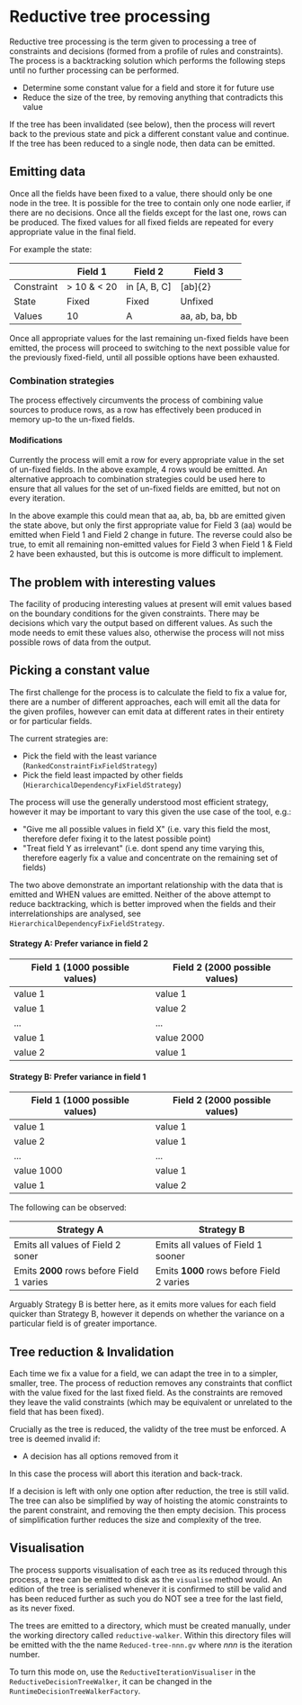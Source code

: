# Reductive tree processing

Reductive tree processing is the term given to processing a tree of constraints and decisions (formed from a profile of rules and constraints). The process is a backtracking solution which performs the following steps until no further processing can be performed.

* Determine some constant value for a field and store it for future use
* Reduce the size of the tree, by removing anything that contradicts this value

If the tree has been invalidated (see below), then the process will revert back to the previous state and pick a different constant value and continue. If the tree has been reduced to a single node, then data can be emitted.

## Emitting data
Once all the fields have been fixed to a value, there should only be one node in the tree. It is possible for the tree to contain only one node earlier, if there are no decisions. Once all the fields except for the last one, rows can be produced. The fixed values for all fixed fields are repeated for every appropriate value in the final field.

For example the state:

| | Field 1 | Field 2 | Field 3 |
| ---- | ---- | ---- | ---- |
| Constraint | > 10 & < 20 | in [A, B, C] | [ab]{2} |
| State | Fixed | Fixed | Unfixed |
| Values | 10 | A | aa, ab, ba, bb |

Once all appropriate values for the last remaining un-fixed fields have been emitted, the process will proceed to switching to the next possible value for the previously fixed-field, until all possible options have been exhausted.

### Combination strategies
The process effectively circumvents the process of combining value sources to produce rows, as a row has effectively been produced in memory up-to the un-fixed fields.

#### Modifications
Currently the process will emit a row for every appropriate value in the set of un-fixed fields. In the above example, 4 rows would be emitted. An alternative approach to combination strategies could be used here to ensure that all values for the set of un-fixed fields are emitted, but not on every iteration. 

In the above example this could mean that aa, ab, ba, bb are emitted given the state above, but only the first appropriate value for Field 3 (aa) would be emitted when Field 1 and Field 2 change in future. The reverse could also be true, to emit all remaining non-emitted values for Field 3 when Field 1 & Field 2 have been exhausted, but this is outcome is more difficult to implement.

## The problem with interesting values
The facility of producing interesting values at present will emit values based on the boundary conditions for the given constraints. There may be decisions which vary the output based on different values. As such the mode needs to emit these values also, otherwise the process will not miss possible rows of data from the output.

## Picking a constant value
The first challenge for the process is to calculate the field to fix a value for, there are a number of different approaches, each will emit all the data for the given profiles, however can emit data at different rates in their entirety or for particular fields.

The current strategies are:
* Pick the field with the least variance (`RankedConstraintFixFieldStrategy`)
* Pick the field least impacted by other fields (`HierarchicalDependencyFixFieldStrategy`)

The process will use the generally understood most efficient strategy, however it may be important to vary this given the use case of the tool, e.g.:
* "Give me all possible values in field X" (i.e. vary this field the most, therefore defer fixing it to the latest possible point)
* "Treat field Y as irrelevant" (i.e. dont spend any time varying this, therefore eagerly fix a value and concentrate on the remaining set of fields)

The two above demonstrate an important relationship with the data that is emitted and WHEN values are emitted. Neither of the above attempt to reduce backtracking, which is better improved when the fields and their interrelationships are analysed, see `HierarchicalDependencyFixFieldStrategy`.

#### Strategy A: Prefer variance in field 2
| Field 1 (1000 possible values) | Field 2 (2000 possible values) |
| ---- | ---- |
| value 1 | value 1 |
| value 1 | value 2 |
| ... | ... |
| value 1 | value 2000 |
| value 2 | value 1 |

#### Strategy B: Prefer variance in field 1
| Field 1 (1000 possible values) | Field 2 (2000 possible values) |
| ---- | ---- |
| value 1 | value 1 |
| value 2 | value 1 |
| ... | ... |
| value 1000 | value 1 |
| value 1 | value 2 |

The following can be observed:

| Strategy A | Strategy B |
| ---- | ---- |
| Emits all values of Field 2 soner | Emits all values of Field 1 sooner |
| Emits **2000** rows before Field 1 varies | Emits **1000** rows before Field 2 varies |

Arguably Strategy B is better here, as it emits more values for each field quicker than Strategy B, however it depends on whether the variance on a particular field is of greater importance.

## Tree reduction & Invalidation
Each time we fix a value for a field, we can adapt the tree in to a simpler, smaller, tree. The process of reduction removes any constraints that conflict with the value fixed for the last fixed field. As the constraints are removed they leave the valid constraints (which may be equivalent or unrelated to the field that has been fixed).

Crucially as the tree is reduced, the validty of the tree must be enforced. A tree is deemed invalid if:
* A decision has all options removed from it

In this case the process will abort this iteration and back-track.

If a decision is left with only one option after reduction, the tree is still valid. The tree can also be simplified by way of hoisting the atomic constraints to the parent constraint, and removing the then empty decision. This process of simplification further reduces the size and complexity of the tree.

## Visualisation
The process supports visualisation of each tree as its reduced through this process, a tree can be emitted to disk as the `visualise` method would. An edition of the tree is serialised whenever it is confirmed to still be valid and has been reduced further as such you do NOT see a tree for the last field, as its never fixed.

The trees are emitted to a directory, which must be created manually, under the working directory called `reductive-walker`. Within this directory files will be emitted with the the name `Reduced-tree-nnn.gv` where _nnn_ is the iteration number.

To turn this mode on, use the `ReductiveIterationVisualiser` in the `ReductiveDecisionTreeWalker`, it can be changed in the `RuntimeDecisionTreeWalkerFactory`.